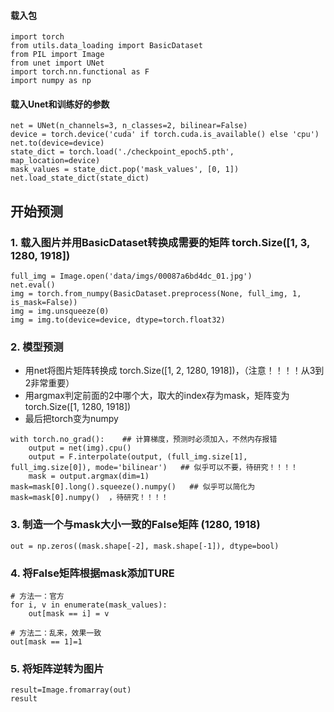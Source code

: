 #### 载入包
```
import torch
from utils.data_loading import BasicDataset
from PIL import Image
from unet import UNet
import torch.nn.functional as F
import numpy as np
```
#### 载入Unet和训练好的参数
```
net = UNet(n_channels=3, n_classes=2, bilinear=False)
device = torch.device('cuda' if torch.cuda.is_available() else 'cpu')
net.to(device=device)
state_dict = torch.load('./checkpoint_epoch5.pth', map_location=device)
mask_values = state_dict.pop('mask_values', [0, 1])
net.load_state_dict(state_dict)
```
## 开始预测
### 1. 载入图片并用BasicDataset转换成需要的矩阵 torch.Size([1, 3, 1280, 1918])
```
full_img = Image.open('data/imgs/00087a6bd4dc_01.jpg')
net.eval()
img = torch.from_numpy(BasicDataset.preprocess(None, full_img, 1, is_mask=False))
img = img.unsqueeze(0)
img = img.to(device=device, dtype=torch.float32)
```
### 2. 模型预测
- 用net将图片矩阵转换成 torch.Size([1, 2, 1280, 1918])，（注意！！！！从3到2非常重要）
- 用argmax判定前面的2中哪个大，取大的index存为mask，矩阵变为 torch.Size([1, 1280, 1918])
- 最后把torch变为numpy
```
with torch.no_grad():    ## 计算梯度，预测时必须加入，不然内存报错
    output = net(img).cpu()
    output = F.interpolate(output, (full_img.size[1], full_img.size[0]), mode='bilinear')   ## 似乎可以不要，待研究！！！！
    mask = output.argmax(dim=1)
mask=mask[0].long().squeeze().numpy()   ## 似乎可以简化为 mask=mask[0].numpy()  ，待研究！！！！
```
### 3. 制造一个与mask大小一致的False矩阵  (1280, 1918)
```
out = np.zeros((mask.shape[-2], mask.shape[-1]), dtype=bool)
```
### 4. 将False矩阵根据mask添加TURE
```
# 方法一：官方
for i, v in enumerate(mask_values):
    out[mask == i] = v

# 方法二：乱来，效果一致
out[mask == 1]=1
```
### 5. 将矩阵逆转为图片
```
result=Image.fromarray(out)
result
```
